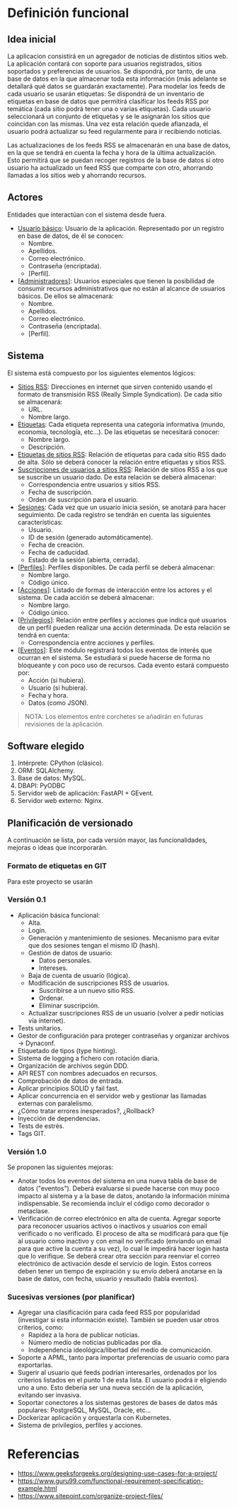 # Definición funcional

## Idea inicial

La aplicacion consistirá en un agregador de noticias de distintos sitios web. La aplicación contará con soporte para usuarios registrados, sitios soportados y preferencias de usuarios. Se dispondrá, por tanto, de una base de datos en la que almacenar toda esta información (más adelante se detallará qué datos se guardarán exactamente). Para modelar los feeds de cada usuario se usarán etiquetas: Se dispondrá de un inventario de etiquetas en base de datos que permitirá clasificar los feeds RSS por temática (cada sitio podrá tener una o varias etiquetas). Cada usuario seleccionará un conjunto de etiquetas y se le asignarán los sitios que coincidan con las mismas. Una vez esta relación quede afianzada, el usuario podrá actualizar su feed regularmente para ir recibiendo noticias.

Las actualizaciones de los feeds RSS se almacenarán en una base de datos, en la que se tendrá en cuenta la fecha y hora de la última actualización. Esto permitirá que se puedan recoger registros de la base de datos si otro usuario ha actualizado un feed RSS que comparte con otro, ahorrando llamadas a los sitios web y ahorrando recursos.

## Actores

Entidades que interactúan con el sistema desde fuera.

* <span style="text-decoration: underline">Usuario básico</span>: Usuario de la aplicación. Representado por un registro en base de datos, de él se conocen:
    * Nombre.
    * Apellidos.
    * Correo electrónico.
    * Contraseña (encriptada).
    * [Perfil].
* [<span style="text-decoration: underline">Administradores</span>]: Usuarios especiales que tienen la posibilidad de consumir recursos administrativos que no están al alcance de usuarios básicos. De ellos se almacenará:
    * Nombre.
    * Apellidos.
    * Correo electrónico.
    * Contraseña (encriptada).
    * [Perfil].

## Sistema

El sistema está compuesto por los siguientes elementos lógicos:

* <span style="text-decoration: underline">Sitios RSS</span>: Direcciones en internet que sirven contenido usando el formato de transmisión RSS (Really Simple Syndication). De cada sitio se almacenará:
    * URL.
    * Nombre largo.
* <span style="text-decoration: underline">Etiquetas</span>: Cada etiqueta representa una categoría informativa (mundo, economía, tecnología, etc...). De las etiquetas se necesitará conocer:
    * Nombre largo.
    * Descripción.
* <span style="text-decoration: underline">Etiquetas de sitios RSS</span>: Relación de etiquetas para cada sitio RSS dado de alta. Sólo se deberá conocer la relación entre etiquetas y sitios RSS.
* <span style="text-decoration: underline">Suscripciones de usuarios a sitios RSS</span>: Relación de sitios RSS a los que se suscribe un usuario dado. De esta relación se deberá almacenar:
    * Correspondencia entre usuarios y sitios RSS.
    * Fecha de suscripción.
    * Orden de suscripción para el usuario.
* <span style="text-decoration: underline">Sesiones</span>: Cada vez que un usuario inicia sesión, se anotará para hacer seguimiento. De cada registro se tendrán en cuenta las siguientes características:
    * Usuario.
    * ID de sesión (generado automáticamente).
    * Fecha de creación.
    * Fecha de caducidad.
    * Estado de la sesión (abierta, cerrada).
* [<span style="text-decoration: underline">Perfiles</span>]: Perfiles disponibles. De cada perfil se deberá almacenar:
    * Nombre largo.
    * Código único.
* [<span style="text-decoration: underline">Acciones</span>]: Listado de formas de interacción entre los actores y el sistema. De cada acción se deberá almacenar:
    * Nombre largo.
    * Código único.
* [<span style="text-decoration: underline">Privilegios</span>]: Relación entre perfiles y acciones que indica qué usuarios de un perfil pueden realizar una acción determinada. De esta relación se tendrá en cuenta:
    * Correspondencia entre acciones y perfiles.
* [<span style="text-decoration: underline">Eventos</span>]: Este módulo registrará todos los eventos de interés que ocurran en el sistema. Se estudiará si puede hacerse de forma no bloqueante y con poco uso de recursos. Cada evento estará compuesto por:
    * Acción (si hubiera).
    * Usuario (si hubiera).
    * Fecha y hora.
    * Datos (como JSON).

> NOTA: Los elementos entre corchetes se añadirán en futuras revisiones de la aplicación.

## Software elegido

1. Intérprete: CPython (clásico).
2. ORM: SQLAlchemy.
3. Base de datos: MySQL.
4. DBAPI: PyODBC
5. Servidor web de aplicación: FastAPI + GEvent.
6. Servidor web externo: Nginx.


## Planificación de versionado

A continuación se lista, por cada versión mayor, las funcionalidades, mejoras o ideas que incorporarán.

### Formato de etiquetas en GIT

Para este proyecto se usarán 

### Versión 0.1

* Aplicación básica funcional:
    * Alta.
    * Login. 
    * Generación y mantenimiento de sesiones. Mecanismo para evitar que dos sesiones tengan el mismo ID (hash).
    * Gestión de datos de usuario: 
        * Datos personales. 
        * Intereses.
    * Baja de cuenta de usuario (lógica).
    * Modificación de suscripciones RSS de usuarios.
        * Suscribirse a un nuevo sitio RSS.
        * Ordenar.
        * Eliminar suscripción.
    * Actualizar suscripciones RSS de un usuario (volver a pedir noticias vía internet).
* Tests unitarios.
* Gestor de configuración para proteger contraseñas y organizar archivos -> Dynaconf.
* Etiquetado de tipos (type hinting).
* Sistema de logging a fichero con rotación diaria.
* Organización de archivos según DDD.
* API REST con nombres adecuados en recursos.
* Comprobación de datos de entrada.
* Aplicar principios SOLID y fail fast.
* Aplicar concurrencia en el servidor web y gestionar las llamadas externas con paralelismo.
* ¿Cómo tratar errores inesperados?, ¿Rollback?
* Inyección de dependencias.
* Tests de estrés.
* Tags GIT.

### Versión 1.0

Se proponen las siguientes mejoras:

* Anotar todos los eventos del sistema en una nueva tabla de base de datos ("eventos"). Deberá evaluarse si puede hacerse con muy poco impacto al sistema y a la base de datos, anotando la información mínima indispensable. Se recomienda incluir el código como decorador o metaclase. 
* Verificación de correo electrónico en alta de cuenta. Agregar soporte para reconocer usuarios activos o inactivos y usuarios con email verificado o no verificado. El proceso de alta se modificará para que fije al usuario como inactivo y con email no verificado (enviando un email para que active la cuenta a su vez), lo cual le impedirá hacer login hasta que lo verifique. Se deberá crear otra sección para reenviar el correo electrónico de activación desde el servicio de login. Estos correos deben tener un tiempo de expiración y su envío deberá anotarse en la base de datos, con fecha, usuario y resultado (tabla eventos).

### Sucesivas versiones (por planificar)

* Agregar una clasificación para cada feed RSS por popularidad (investigar si esta información existe). También se pueden usar otros criterios, como: 
    * Rapidez a la hora de publicar noticias.
    * Número medio de noticias publicadas por día.
    * Independencia ideológica/libertad del medio de comunicación.
* Soporte a APML, tanto para importar preferencias de usuario como para exportarlas.
* Sugerir al usuario qué feeds podrían interesarles, ordenados por los criterios listados en el punto 1 de esta lista. El usuario podrá ir eligiendo uno a uno. Esto debería ser una nueva sección de la aplicación, evitando ser invasiva.
* Soportar conectores a los sistemas gestores de bases de datos más populares: PostgreSQL, MySQL, Oracle, etc...
* Dockerizar aplicación y orquestarla con Kubernetes.
* Sistema de privilegios, perfiles y acciones.

# Referencias

* https://www.geeksforgeeks.org/designing-use-cases-for-a-project/
* https://www.guru99.com/functional-requirement-specification-example.html
* https://www.sitepoint.com/organize-project-files/
